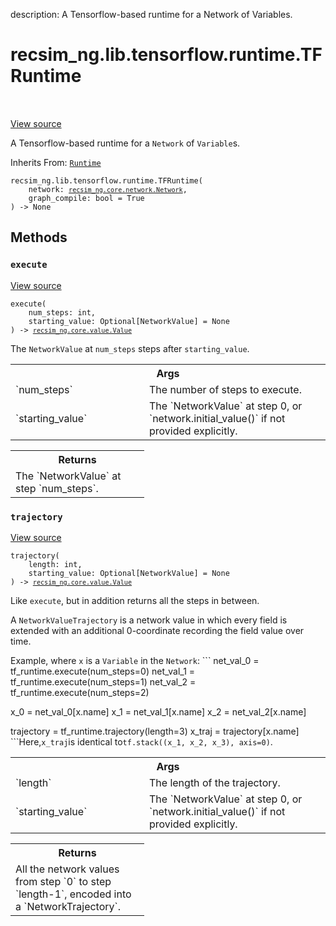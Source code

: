 description: A Tensorflow-based runtime for a Network of Variables.

<div itemscope itemtype="http://developers.google.com/ReferenceObject">
<meta itemprop="name" content="recsim_ng.lib.tensorflow.runtime.TFRuntime" />
<meta itemprop="path" content="Stable" />
<meta itemprop="property" content="__init__"/>
<meta itemprop="property" content="execute"/>
<meta itemprop="property" content="trajectory"/>
</div>

# recsim_ng.lib.tensorflow.runtime.TFRuntime

<!-- Insert buttons and diff -->

<table class="tfo-notebook-buttons tfo-api nocontent" align="left">

</table>

<a target="_blank" href="https://github.com/google-research/recsim_ng/tree/master/recsim_ng/lib/tensorflow/runtime.py">View
source</a>

A Tensorflow-based runtime for a `Network` of `Variable`s.

Inherits From: [`Runtime`](../../../../recsim_ng/lib/runtime/Runtime.md)

<pre class="devsite-click-to-copy prettyprint lang-py tfo-signature-link">
<code>recsim_ng.lib.tensorflow.runtime.TFRuntime(
    network: <a href="../../../../recsim_ng/core/network/Network.md"><code>recsim_ng.core.network.Network</code></a>,
    graph_compile: bool = True
) -> None
</code></pre>

<!-- Placeholder for "Used in" -->

## Methods

<h3 id="execute"><code>execute</code></h3>

<a target="_blank" href="https://github.com/google-research/recsim_ng/tree/master/recsim_ng/lib/tensorflow/runtime.py">View
source</a>

<pre class="devsite-click-to-copy prettyprint lang-py tfo-signature-link">
<code>execute(
    num_steps: int,
    starting_value: Optional[NetworkValue] = None
) -> <a href="../../../../recsim_ng/core/value/Value.md"><code>recsim_ng.core.value.Value</code></a>
</code></pre>

The `NetworkValue` at `num_steps` steps after `starting_value`.

<!-- Tabular view -->
 <table class="responsive fixed orange">
<colgroup><col width="214px"><col></colgroup>
<tr><th colspan="2">Args</th></tr>

<tr>
<td>
`num_steps`
</td>
<td>
The number of steps to execute.
</td>
</tr><tr>
<td>
`starting_value`
</td>
<td>
The `NetworkValue` at step 0, or `network.initial_value()`
if not provided explicitly.
</td>
</tr>
</table>

<!-- Tabular view -->
 <table class="responsive fixed orange">
<colgroup><col width="214px"><col></colgroup>
<tr><th colspan="2">Returns</th></tr>
<tr class="alt">
<td colspan="2">
The `NetworkValue` at step `num_steps`.
</td>
</tr>

</table>

<h3 id="trajectory"><code>trajectory</code></h3>

<a target="_blank" href="https://github.com/google-research/recsim_ng/tree/master/recsim_ng/lib/tensorflow/runtime.py">View
source</a>

<pre class="devsite-click-to-copy prettyprint lang-py tfo-signature-link">
<code>trajectory(
    length: int,
    starting_value: Optional[NetworkValue] = None
) -> <a href="../../../../recsim_ng/core/value/Value.md"><code>recsim_ng.core.value.Value</code></a>
</code></pre>

Like `execute`, but in addition returns all the steps in between.

A `NetworkValueTrajectory` is a network value in which every field is extended
with an additional 0-coordinate recording the field value over time.

Example, where `x` is a `Variable` in the `Network`: ``` net_val_0 =
tf_runtime.execute(num_steps=0) net_val_1 = tf_runtime.execute(num_steps=1)
net_val_2 = tf_runtime.execute(num_steps=2)

x_0 = net_val_0[x.name] x_1 = net_val_1[x.name] x_2 = net_val_2[x.name]

trajectory = tf_runtime.trajectory(length=3) x_traj = trajectory[x.name]
```Here,`x_traj`is identical to`tf.stack((x_1, x_2, x_3), axis=0)`.

<!-- Tabular view -->
 <table class="responsive fixed orange">
<colgroup><col width="214px"><col></colgroup>
<tr><th colspan="2">Args</th></tr>

<tr>
<td>
`length`
</td>
<td>
The length of the trajectory.
</td>
</tr><tr>
<td>
`starting_value`
</td>
<td>
The `NetworkValue` at step 0, or `network.initial_value()`
if not provided explicitly.
</td>
</tr>
</table>

<!-- Tabular view -->
 <table class="responsive fixed orange">
<colgroup><col width="214px"><col></colgroup>
<tr><th colspan="2">Returns</th></tr>
<tr class="alt">
<td colspan="2">
All the network values from step `0` to step `length-1`, encoded into a
`NetworkTrajectory`.
</td>
</tr>

</table>
